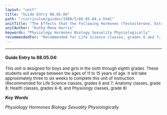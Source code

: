 ```yaml
---
layout: "unit"
title: "Guide Entry 88.05.04"
path: "/curriculum/guides/1988/5/88.05.04.x.html"
unitTitle: "The Effects that the Following Hormones (Testosterone, Estrogen, and Progesterone) Have on the Human Body"
unitAuthor: "Kathy Rene Harris"
keywords: "Physiology Hormones Biology Sexuality Physiologically"
recommendedFor: "Recommended for Life Science classes, grades 6 and 7; Anatomy classes, grade 8; Health classes, grades 6-8; and Physiology classes, grade 8"
---
```

<body>
<hr/>
 <h4>
  Guide Entry to 88.05.04:
 </h4>
 <font size="-1">
  <dl>
   <dt>
    This unit is designed for boys and girls in the sixth through eighth grades. These students will average between the ages of 11 to 15 years of age. It will take approximately three to six weeks to complete this unit of instruction.
    <dt>
     (Recommended for Life Science classes, grades 6 and 7; Anatomy classes, grade 8; Health classes, grades 6-8; and Physiology classes, grade 8)
    </dt>
   </dt>
  </dl>
 </font>
 <p>
  <b>
   <i>
    Key Words
   </i>
  </b>
  <br/>
 </p>
 <p>
  <i>
   Physiology Hormones Biology Sexuality Physiologically
  </i>
 </p>

</body>